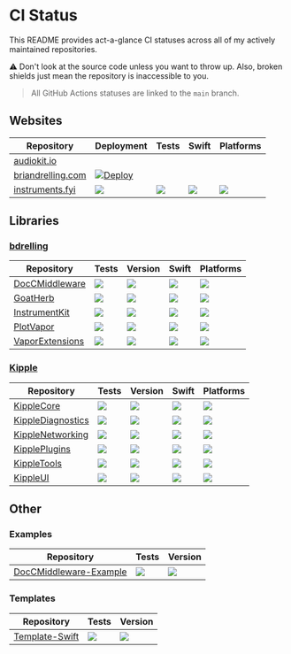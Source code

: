 # CI Status

This README provides act-a-glance CI statuses across all of my actively maintained repositories.

:warning: Don't look at the source code unless you want to throw up. Also, broken shields just mean the repository is inaccessible to you.

> All GitHub Actions statuses are linked to the `main` branch.

## Websites

| Repository | Deployment | Tests | Swift | Platforms |
| ---------- | ---------- | ----- | ----- | --------- |
| [audiokit.io](https://github.com/AudioKit/audiokit.io) | | | | |
| [briandrelling.com](https://github.com/bdrelling/BrianDrelling-Vapor) | [![Deploy](https://github.com/bdrelling/BrianDrelling-Vapor/actions/workflows/deploy_container.yml/badge.svg)](https://github.com/bdrelling/BrianDrelling-Vapor/actions/workflows/deploy_container.yml) | | | |
| [instruments.fyi](https://github.com/bdrelling/instruments.fyi) | [![](https://github.com/bdrelling/instruments.fyi/actions/workflows/deploy_container.yml/badge.svg)](https://github.com/bdrelling/instruments.fyi/actions/workflows/deploy_container.yml) | [![](https://github.com/bdrelling/instruments.fyi/actions/workflows/build.yml/badge.svg)](https://github.com/bdrelling/instruments.fyi/actions/workflows/build.yml) | [![](https://img.shields.io/endpoint?url=https%3A%2F%2Fswiftpackageindex.com%2Fapi%2Fpackages%2Fbdrelling%2Finstruments.fyi%2Fbadge%3Ftype%3Dswift-versions)](https://swiftpackageindex.com/bdrelling/instruments.fyi) |  [![](https://img.shields.io/endpoint?url=https%3A%2F%2Fswiftpackageindex.com%2Fapi%2Fpackages%2Fbdrelling%2Finstruments.fyi%2Fbadge%3Ftype%3Dplatforms)](https://swiftpackageindex.com/bdrelling/instruments.fyi) |

## Libraries

### [bdrelling](https://github.com/bdrelling)

| Repository | Tests | Version | Swift | Platforms |
| ---------- | ----- | ------- | ----- | --------- |
| [DocCMiddleware](https://github.com/bdrelling/DocCMiddleware) | [![](https://github.com/bdrelling/DocCMiddleware/actions/workflows/tests.yml/badge.svg)](https://github.com/bdrelling/DocCMiddleware/actions/workflows/tests.yml) | [![](https://img.shields.io/github/v/tag/bdrelling/DocCMiddleware?color=blue&label=latest)](https://github.com/bdrelling/DocCMiddleware/tags) | [![](https://img.shields.io/endpoint?url=https%3A%2F%2Fswiftpackageindex.com%2Fapi%2Fpackages%2Fbdrelling%2FDocCMiddleware%2Fbadge%3Ftype%3Dswift-versions)](https://swiftpackageindex.com/bdrelling/DocCMiddleware) |  [![](https://img.shields.io/endpoint?url=https%3A%2F%2Fswiftpackageindex.com%2Fapi%2Fpackages%2Fbdrelling%2FDocCMiddleware%2Fbadge%3Ftype%3Dplatforms)](https://swiftpackageindex.com/bdrelling/DocCMiddleware) |
| [GoatHerb](https://github.com/bdrelling/GoatHerb) | [![](https://github.com/bdrelling/GoatHerb/actions/workflows/tests.yml/badge.svg)](https://github.com/bdrelling/GoatHerb/actions/workflows/tests.yml) | [![](https://img.shields.io/github/v/tag/bdrelling/GoatHerb?color=blue&label=latest)](https://github.com/bdrelling/GoatHerb/tags) | [![](https://img.shields.io/endpoint?url=https%3A%2F%2Fswiftpackageindex.com%2Fapi%2Fpackages%2Fbdrelling%2FGoatHerb%2Fbadge%3Ftype%3Dswift-versions)](https://swiftpackageindex.com/bdrelling/GoatHerb) |  [![](https://img.shields.io/endpoint?url=https%3A%2F%2Fswiftpackageindex.com%2Fapi%2Fpackages%2Fbdrelling%2FGoatHerb%2Fbadge%3Ftype%3Dplatforms)](https://swiftpackageindex.com/bdrelling/GoatHerb) |
| [InstrumentKit](https://github.com/bdrelling/InstrumentKit) | [![](https://github.com/bdrelling/InstrumentKit/actions/workflows/tests.yml/badge.svg)](https://github.com/bdrelling/InstrumentKit/actions/workflows/tests.yml) | [![](https://img.shields.io/github/v/tag/bdrelling/InstrumentKit?color=blue&label=latest)](https://github.com/bdrelling/InstrumentKit/tags) | [![](https://img.shields.io/endpoint?url=https%3A%2F%2Fswiftpackageindex.com%2Fapi%2Fpackages%2Fbdrelling%2FInstrumentKit%2Fbadge%3Ftype%3Dswift-versions)](https://swiftpackageindex.com/bdrelling/InstrumentKit) |  [![](https://img.shields.io/endpoint?url=https%3A%2F%2Fswiftpackageindex.com%2Fapi%2Fpackages%2Fbdrelling%2FInstrumentKit%2Fbadge%3Ftype%3Dplatforms)](https://swiftpackageindex.com/bdrelling/InstrumentKit) |
| [PlotVapor](https://github.com/bdrelling/PlotVapor) | [![](https://github.com/bdrelling/PlotVapor/actions/workflows/build.yml/badge.svg)](https://github.com/bdrelling/PlotVapor/actions/workflows/build.yml) | [![](https://img.shields.io/github/v/tag/bdrelling/PlotVapor?color=blue&label=latest)](https://github.com/bdrelling/PlotVapor/tags) | [![](https://img.shields.io/endpoint?url=https%3A%2F%2Fswiftpackageindex.com%2Fapi%2Fpackages%2Fbdrelling%2FPlotVapor%2Fbadge%3Ftype%3Dswift-versions)](https://swiftpackageindex.com/bdrelling/PlotVapor) |  [![](https://img.shields.io/endpoint?url=https%3A%2F%2Fswiftpackageindex.com%2Fapi%2Fpackages%2Fbdrelling%2FPlotVapor%2Fbadge%3Ftype%3Dplatforms)](https://swiftpackageindex.com/bdrelling/PlotVapor) |
| [VaporExtensions](https://github.com/bdrelling/VaporExtensions) | [![](https://github.com/bdrelling/VaporExtensions/actions/workflows/build.yml/badge.svg)](https://github.com/bdrelling/VaporExtensions/actions/workflows/build.yml) | [![](https://img.shields.io/github/v/tag/bdrelling/VaporExtensions?color=blue&label=latest)](https://github.com/bdrelling/VaporExtensions/tags) | [![](https://img.shields.io/endpoint?url=https%3A%2F%2Fswiftpackageindex.com%2Fapi%2Fpackages%2Fbdrelling%2FVaporExtensions%2Fbadge%3Ftype%3Dswift-versions)](https://swiftpackageindex.com/bdrelling/VaporExtensions) |  [![](https://img.shields.io/endpoint?url=https%3A%2F%2Fswiftpackageindex.com%2Fapi%2Fpackages%2Fbdrelling%2FVaporExtensions%2Fbadge%3Ftype%3Dplatforms)](https://swiftpackageindex.com/bdrelling/VaporExtensions) |

### [Kipple](https://github.com/swift-kipple)

| Repository | Tests | Version | Swift | Platforms |
| ---------- | ----- | ------- | ----- | --------- |
| [KippleCore](https://github.com/swift-kipple/Core) | [![](https://github.com/swift-kipple/Core/actions/workflows/build.yml/badge.svg)](https://github.com/swift-kipple/Core/actions/workflows/build.yml) | [![](https://img.shields.io/github/v/tag/swift-kipple/Core?color=blue&label=latest)](https://github.com/swift-kipple/Core/tags) | [![](https://img.shields.io/endpoint?url=https%3A%2F%2Fswiftpackageindex.com%2Fapi%2Fpackages%2Fswift-kipple%2FCore%2Fbadge%3Ftype%3Dswift-versions)](https://swiftpackageindex.com/swift-kipple/Core) |  [![](https://img.shields.io/endpoint?url=https%3A%2F%2Fswiftpackageindex.com%2Fapi%2Fpackages%2Fswift-kipple%2FCore%2Fbadge%3Ftype%3Dplatforms)](https://swiftpackageindex.com/swift-kipple/Core) |
| [KippleDiagnostics](https://github.com/swift-kipple/Diagnostics) | [![](https://github.com/swift-kipple/Diagnostics/actions/workflows/tests.yml/badge.svg)](https://github.com/swift-kipple/Diagnostics/actions/workflows/tests.yml) | [![](https://img.shields.io/github/v/tag/swift-kipple/Diagnostics?color=blue&label=latest)](https://github.com/swift-kipple/Diagnostics/tags) | [![](https://img.shields.io/endpoint?url=https%3A%2F%2Fswiftpackageindex.com%2Fapi%2Fpackages%2Fswift-kipple%2FDiagnostics%2Fbadge%3Ftype%3Dswift-versions)](https://swiftpackageindex.com/swift-kipple/Diagnostics) |  [![](https://img.shields.io/endpoint?url=https%3A%2F%2Fswiftpackageindex.com%2Fapi%2Fpackages%2Fswift-kipple%2FDiagnostics%2Fbadge%3Ftype%3Dplatforms)](https://swiftpackageindex.com/swift-kipple/Diagnostics) |
| [KippleNetworking](https://github.com/swift-kipple/Networking) | [![](https://github.com/swift-kipple/Networking/actions/workflows/tests.yml/badge.svg)](https://github.com/swift-kipple/Networking/actions/workflows/tests.yml) | [![](https://img.shields.io/github/v/tag/swift-kipple/Networking?color=blue&label=latest)](https://github.com/swift-kipple/Networking/tags) | [![](https://img.shields.io/endpoint?url=https%3A%2F%2Fswiftpackageindex.com%2Fapi%2Fpackages%2Fswift-kipple%2FNetworking%2Fbadge%3Ftype%3Dswift-versions)](https://swiftpackageindex.com/swift-kipple/Networking) |  [![](https://img.shields.io/endpoint?url=https%3A%2F%2Fswiftpackageindex.com%2Fapi%2Fpackages%2Fswift-kipple%2FNetworking%2Fbadge%3Ftype%3Dplatforms)](https://swiftpackageindex.com/swift-kipple/Networking) |
| [KipplePlugins](https://github.com/swift-kipple/Plugins) | [![](https://github.com/swift-kipple/Plugins/actions/workflows/build.yml/badge.svg)](https://github.com/swift-kipple/Plugins/actions/workflows/build.yml) | [![](https://img.shields.io/github/v/tag/swift-kipple/Plugins?color=blue&label=latest)](https://github.com/swift-kipple/Plugins/tags) | [![](https://img.shields.io/endpoint?url=https%3A%2F%2Fswiftpackageindex.com%2Fapi%2Fpackages%2Fswift-kipple%2FPlugins%2Fbadge%3Ftype%3Dswift-versions)](https://swiftpackageindex.com/swift-kipple/Plugins) |  [![](https://img.shields.io/endpoint?url=https%3A%2F%2Fswiftpackageindex.com%2Fapi%2Fpackages%2Fswift-kipple%2FPlugins%2Fbadge%3Ftype%3Dplatforms)](https://swiftpackageindex.com/swift-kipple/Plugins) |
| [KippleTools](https://github.com/swift-kipple/Tools) | [![](https://github.com/swift-kipple/Tools/actions/workflows/tests.yml/badge.svg)](https://github.com/swift-kipple/Tools/actions/workflows/tests.yml) | [![](https://img.shields.io/github/v/tag/swift-kipple/Tools?color=blue&label=latest)](https://github.com/swift-kipple/Tools/tags) | [![](https://img.shields.io/endpoint?url=https%3A%2F%2Fswiftpackageindex.com%2Fapi%2Fpackages%2Fswift-kipple%2FTools%2Fbadge%3Ftype%3Dswift-versions)](https://swiftpackageindex.com/swift-kipple/Tools) |  [![](https://img.shields.io/endpoint?url=https%3A%2F%2Fswiftpackageindex.com%2Fapi%2Fpackages%2Fswift-kipple%2FTools%2Fbadge%3Ftype%3Dplatforms)](https://swiftpackageindex.com/swift-kipple/Tools) |
| [KippleUI](https://github.com/swift-kipple/UI) | [![](https://github.com/swift-kipple/UI/actions/workflows/build.yml/badge.svg)](https://github.com/swift-kipple/UI/actions/workflows/build.yml) | [![](https://img.shields.io/github/v/tag/swift-kipple/UI?color=blue&label=latest)](https://github.com/swift-kipple/UI/tags) | [![](https://img.shields.io/endpoint?url=https%3A%2F%2Fswiftpackageindex.com%2Fapi%2Fpackages%2Fswift-kipple%2FUI%2Fbadge%3Ftype%3Dswift-versions)](https://swiftpackageindex.com/swift-kipple/UI) |  [![](https://img.shields.io/endpoint?url=https%3A%2F%2Fswiftpackageindex.com%2Fapi%2Fpackages%2Fswift-kipple%2FUI%2Fbadge%3Ftype%3Dplatforms)](https://swiftpackageindex.com/swift-kipple/UI) |

## Other

### Examples

| Repository | Tests | Version |
| ---------- | ----- | ------- |
| [DocCMiddleware-Example](https://github.com/bdrelling/DocCMiddleware-Example) | [![](https://github.com/bdrelling/DocCMiddleware-Example/actions/workflows/tests.yml/badge.svg)](https://github.com/bdrelling/DocCMiddleware-Example/actions/workflows/tests.yml) | [![](https://img.shields.io/github/v/tag/bdrelling/DocCMiddleware-Example?color=blue&label=latest)](https://github.com/bdrelling/DocCMiddleware-Example/tags) |

### Templates

| Repository | Tests | Version |
| ---------- | ----- | ------- |
| [Template-Swift](https://github.com/bdrelling/Template-Swift) | [![](https://github.com/bdrelling/Template-Swift/actions/workflows/tests.yml/badge.svg)](https://github.com/bdrelling/Template-Swift/actions/workflows/tests.yml) | [![](https://img.shields.io/github/v/tag/bdrelling/Template-Swift?color=blue&label=latest)](https://github.com/bdrelling/Template-Swift/tags) |
